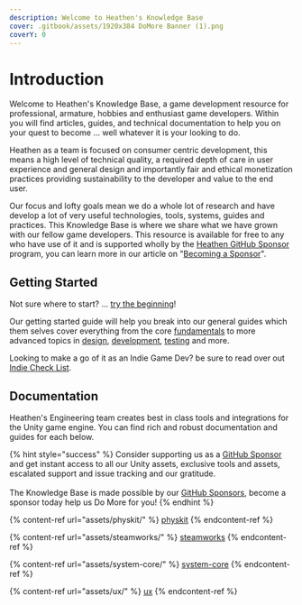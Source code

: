 ```yaml
---
description: Welcome to Heathen's Knowledge Base
cover: .gitbook/assets/1920x384 DoMore Banner (1).png
coverY: 0
---
```


# Introduction

Welcome to Heathen's Knowledge Base, a game development resource for professional, armature, hobbies and enthusiast game developers. Within you will find articles, guides, and technical documentation to help you on your quest to become ... well whatever it is your looking to do.

Heathen as a team is focused on consumer centric development, this means a high level of technical quality, a required depth of care in user experience and general design and importantly fair and ethical monetization practices providing sustainability to the developer and value to the end user.&#x20;

Our focus and lofty goals mean we do a whole lot of research and have develop a lot of very useful technologies, tools, systems, guides and practices. This Knowledge Base is where we share what we have grown with our fellow game developers. This resource is available for free to any who have use of it and is supported wholly by the [Heathen GitHub Sponsor](https://github.com/sponsors/heathen-engineering) program, you can learn more in our article on "[Becoming a Sponsor](company/become-a-sponsor.md)".

## Getting Started

Not sure where to start? ... [try the beginning](company/concepts/getting-started/)!

Our getting started guide will help you break into our general guides which them selves cover everything from the core [fundamentals](company/concepts/fundamentals/) to more advanced topics in [design](company/concepts/design/), [development](company/concepts/development/), [testing](company/concepts/testing/) and more.

Looking to make a go of it as an Indie Game Dev? be sure to read over out [Indie Check List](company/concepts/getting-started/indie-check-list.md).

## Documentation

Heathen's Engineering team creates best in class tools and integrations for the Unity game engine. You can find rich and robust documentation and guides for each below.

{% hint style="success" %}
Consider supporting us as a [GitHub Sponsor](company/become-a-sponsor.md) and get instant access to all our Unity assets, exclusive tools and assets, escalated support and issue tracking and our gratitude.\
\
The Knowledge Base is made possible by our [GitHub Sponsors](https://github.com/sponsors/heathen-engineering), become a sponsor today help us Do More for you!
{% endhint %}

{% content-ref url="assets/physkit/" %}
[physkit](assets/physkit/)
{% endcontent-ref %}

{% content-ref url="assets/steamworks/" %}
[steamworks](assets/steamworks/)
{% endcontent-ref %}

{% content-ref url="assets/system-core/" %}
[system-core](assets/system-core/)
{% endcontent-ref %}

{% content-ref url="assets/ux/" %}
[ux](assets/ux/)
{% endcontent-ref %}
